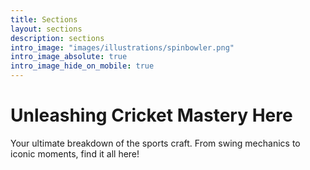 ```yaml
---
title: Sections
layout: sections
description: sections
intro_image: "images/illustrations/spinbowler.png"
intro_image_absolute: true
intro_image_hide_on_mobile: true
---
```


# Unleashing Cricket Mastery Here

Your ultimate breakdown of the sports craft. From swing mechanics to iconic moments, find it all here!
